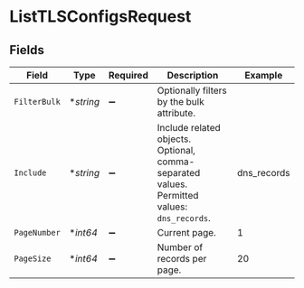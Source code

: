 # ListTLSConfigsRequest


## Fields

| Field                                                                                        | Type                                                                                         | Required                                                                                     | Description                                                                                  | Example                                                                                      |
| -------------------------------------------------------------------------------------------- | -------------------------------------------------------------------------------------------- | -------------------------------------------------------------------------------------------- | -------------------------------------------------------------------------------------------- | -------------------------------------------------------------------------------------------- |
| `FilterBulk`                                                                                 | **string*                                                                                    | :heavy_minus_sign:                                                                           | Optionally filters by the bulk attribute.                                                    |                                                                                              |
| `Include`                                                                                    | **string*                                                                                    | :heavy_minus_sign:                                                                           | Include related objects. Optional, comma-separated values. Permitted values: `dns_records`.<br/> | dns_records                                                                                  |
| `PageNumber`                                                                                 | **int64*                                                                                     | :heavy_minus_sign:                                                                           | Current page.                                                                                | 1                                                                                            |
| `PageSize`                                                                                   | **int64*                                                                                     | :heavy_minus_sign:                                                                           | Number of records per page.                                                                  | 20                                                                                           |